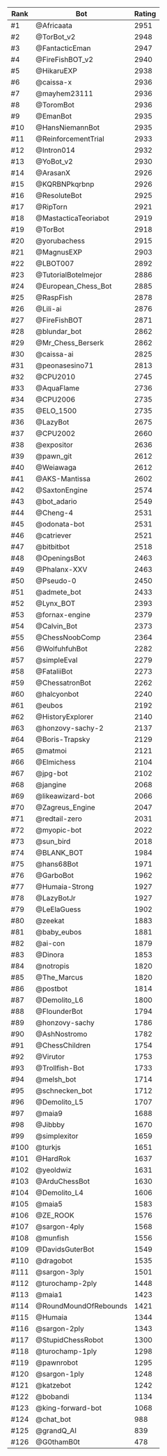 Rank|Bot|Rating
---|---|---
#1|@Africaata|2951
#2|@TorBot_v2|2948
#3|@FantacticEman|2947
#4|@FireFishBOT_v2|2940
#5|@HikaruEXP|2938
#6|@caissa-x|2936
#7|@mayhem23111|2936
#8|@ToromBot|2936
#9|@EmanBot|2935
#10|@HansNiemannBot|2935
#11|@ReinforcementTrial|2933
#12|@Intron014|2932
#13|@YoBot_v2|2930
#14|@ArasanX|2926
#15|@KQRBNPkqrbnp|2926
#16|@ResoluteBot|2925
#17|@RipTorn|2921
#18|@MastacticaTeoriabot|2919
#19|@TorBot|2918
#20|@yorubachess|2915
#21|@MagnusEXP|2903
#22|@LBOT007|2892
#23|@TutorialBotelmejor|2886
#24|@European_Chess_Bot|2885
#25|@RaspFish|2878
#26|@Lili-ai|2876
#27|@FireFishBOT|2871
#28|@blundar_bot|2862
#29|@Mr_Chess_Berserk|2862
#30|@caissa-ai|2825
#31|@peonasesino71|2813
#32|@CPU2010|2745
#33|@AquaFlame|2736
#34|@CPU2006|2735
#35|@ELO_1500|2735
#36|@LazyBot|2675
#37|@CPU2002|2660
#38|@expositor|2636
#39|@pawn_git|2612
#40|@Weiawaga|2612
#41|@AKS-Mantissa|2602
#42|@SaxtonEngine|2574
#43|@bot_adario|2549
#44|@Cheng-4|2531
#45|@odonata-bot|2531
#46|@catriever|2521
#47|@bitbitbot|2518
#48|@OpeningsBot|2463
#49|@Phalanx-XXV|2463
#50|@Pseudo-0|2450
#51|@admete_bot|2433
#52|@Lynx_BOT|2393
#53|@fornax-engine|2379
#54|@Calvin_Bot|2373
#55|@ChessNoobComp|2364
#56|@WolfuhfuhBot|2282
#57|@simpleEval|2279
#58|@FataliiBot|2273
#59|@ChessatronBot|2262
#60|@halcyonbot|2240
#61|@eubos|2192
#62|@HistoryExplorer|2140
#63|@honzovy-sachy-2|2137
#64|@Boris-Trapsky|2129
#65|@matmoi|2121
#66|@Elmichess|2104
#67|@jpg-bot|2102
#68|@jangine|2068
#69|@likeawizard-bot|2066
#70|@Zagreus_Engine|2047
#71|@redtail-zero|2031
#72|@myopic-bot|2022
#73|@sun_bird|2018
#74|@BLANK_BOT|1984
#75|@hans68Bot|1971
#76|@GarboBot|1962
#77|@Humaia-Strong|1927
#78|@LazyBotJr|1927
#79|@LeElaGuess|1902
#80|@zeekat|1883
#81|@baby_eubos|1881
#82|@ai-con|1879
#83|@Dinora|1853
#84|@notropis|1820
#85|@The_Marcus|1820
#86|@postbot|1814
#87|@Demolito_L6|1800
#88|@FlounderBot|1794
#89|@honzovy-sachy|1786
#90|@AshNostromo|1782
#91|@ChessChildren|1754
#92|@Virutor|1753
#93|@Trollfish-Bot|1733
#94|@melsh_bot|1714
#95|@schnecken_bot|1712
#96|@Demolito_L5|1707
#97|@maia9|1688
#98|@Jibbby|1670
#99|@simplexitor|1659
#100|@turkjs|1651
#101|@HardRok|1637
#102|@yeoldwiz|1631
#103|@ArduChessBot|1630
#104|@Demolito_L4|1606
#105|@maia5|1583
#106|@ZE_ROOK|1576
#107|@sargon-4ply|1568
#108|@munfish|1556
#109|@DavidsGuterBot|1549
#110|@dragobot|1535
#111|@sargon-3ply|1501
#112|@turochamp-2ply|1448
#113|@maia1|1423
#114|@RoundMoundOfRebounds|1421
#115|@Humaia|1344
#116|@sargon-2ply|1343
#117|@StupidChessRobot|1300
#118|@turochamp-1ply|1298
#119|@pawnrobot|1295
#120|@sargon-1ply|1248
#121|@katzebot|1242
#122|@bobandi|1134
#123|@king-forward-bot|1068
#124|@chat_bot|988
#125|@grandQ_AI|839
#126|@G0thamB0t|478
